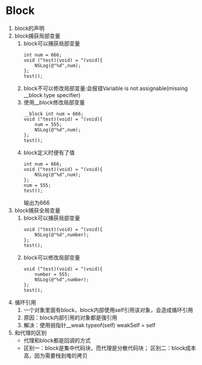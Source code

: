 # Block
1. block的声明
2. block捕获局部变量
    1. block可以捕获局部变量
        ```
        int num = 666;
        void (^test)(void) = ^(void){
            NSLog(@"%d",num);
        };
        test();
        ```
    2. block不可以修改局部变量:会报错Variable is not assignable(missing __block type specifier)
    3. 使用__block修改局部变量
        ```
        __block int num = 666;
        void (^test)(void) = ^(void){
            num = 555;
            NSLog(@"%d",num);
        };
        test();
        ```
    4. block定义时便有了值
        ```
        int num = 666;
        void (^test)(void) = ^(void){
            NSLog(@"%d",num);
        };
        num = 555;
        test();
        ```
        输出为666
3. block捕获全局变量
    1. block可以捕获局部变量
        ```
        void (^test)(void) = ^(void){
            NSLog(@"%d",number);
        };
        test();
        ```
    2. block可以修改局部变量
        ```
        void (^test)(void) = ^(void){
            number = 555;
            NSLog(@"%d",number);
        };
        test();
        ```
4. 循环引用
    1. 一个对象里面有block，block内部使用self引用该对象，会造成循环引用
    2. 原因：block内部引用的对象都是强引用
    3. 解决：使用弱指针__weak typeof(self) weakSelf = self
5. 和代理的区别
    * 代理和block都是回调的方式
    * 区别一：block是集中代码块，而代理是分散代码块； 区别二：block成本高，因为需要栈到堆的拷贝
    
